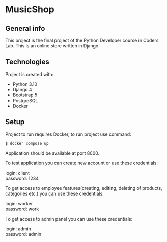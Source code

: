 # MusicShop
## General info
This project is the final project of the Python Developer course in Coders Lab. This is an online store written in 
Django.

## Technologies
Project is created with:
* Python 3.10 
* Django 4
* Bootstrap 5
* PostgreSQL
* Docker

## Setup
Project to run requires Docker,
to run project use command:
```
$ docker compose up
```

Application should be available at port 8000.

To test application you can create new account or use these credentials:

login: client  
password: 1234

To get access to employee features(creating, editing, deleting of products, categories etc.) you can use these credentials:

login: worker  
password: work

To get access to admin panel you can use these credentials:

login: admin  
password: admin